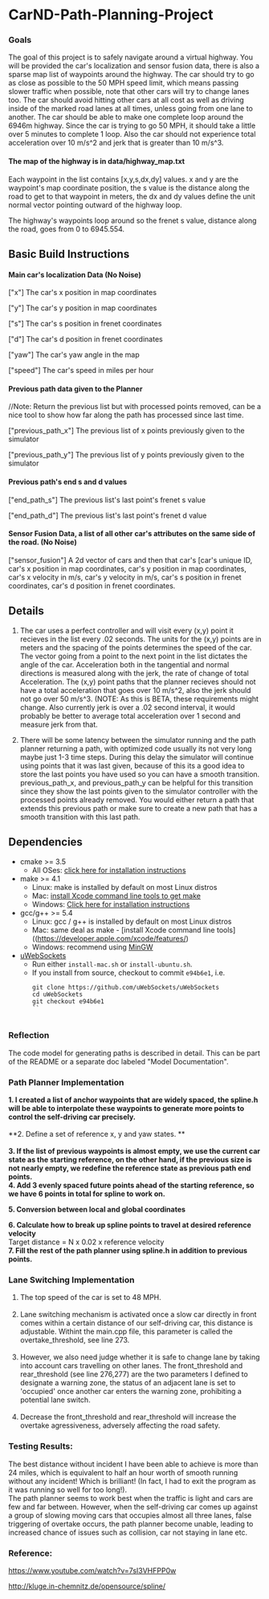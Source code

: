 

# CarND-Path-Planning-Project

   


### Goals
The goal of this project is to safely navigate around a virtual highway. You will be provided the car's localization and sensor fusion data, there is also a sparse map list of waypoints around the highway. The car should try to go as close as possible to the 50 MPH speed limit, which means passing slower traffic when possible, note that other cars will try to change lanes too. The car should avoid hitting other cars at all cost as well as driving inside of the marked road lanes at all times, unless going from one lane to another. The car should be able to make one complete loop around the 6946m highway. Since the car is trying to go 50 MPH, it should take a little over 5 minutes to complete 1 loop. Also the car should not experience total acceleration over 10 m/s^2 and jerk that is greater than 10 m/s^3.

#### The map of the highway is in data/highway_map.txt
Each waypoint in the list contains  [x,y,s,dx,dy] values. x and y are the waypoint's map coordinate position, the s value is the distance along the road to get to that waypoint in meters, the dx and dy values define the unit normal vector pointing outward of the highway loop.

The highway's waypoints loop around so the frenet s value, distance along the road, goes from 0 to 6945.554.

## Basic Build Instructions


#### Main car's localization Data (No Noise)

["x"] The car's x position in map coordinates

["y"] The car's y position in map coordinates

["s"] The car's s position in frenet coordinates

["d"] The car's d position in frenet coordinates

["yaw"] The car's yaw angle in the map

["speed"] The car's speed in miles per hour

#### Previous path data given to the Planner

//Note: Return the previous list but with processed points removed, can be a nice tool to show how far along
the path has processed since last time. 

["previous_path_x"] The previous list of x points previously given to the simulator

["previous_path_y"] The previous list of y points previously given to the simulator

#### Previous path's end s and d values 

["end_path_s"] The previous list's last point's frenet s value

["end_path_d"] The previous list's last point's frenet d value

#### Sensor Fusion Data, a list of all other car's attributes on the same side of the road. (No Noise)

["sensor_fusion"] A 2d vector of cars and then that car's [car's unique ID, car's x position in map coordinates, car's y position in map coordinates, car's x velocity in m/s, car's y velocity in m/s, car's s position in frenet coordinates, car's d position in frenet coordinates. 

## Details

1. The car uses a perfect controller and will visit every (x,y) point it recieves in the list every .02 seconds. The units for the (x,y) points are in meters and the spacing of the points determines the speed of the car. The vector going from a point to the next point in the list dictates the angle of the car. Acceleration both in the tangential and normal directions is measured along with the jerk, the rate of change of total Acceleration. The (x,y) point paths that the planner recieves should not have a total acceleration that goes over 10 m/s^2, also the jerk should not go over 50 m/s^3. (NOTE: As this is BETA, these requirements might change. Also currently jerk is over a .02 second interval, it would probably be better to average total acceleration over 1 second and measure jerk from that.

2. There will be some latency between the simulator running and the path planner returning a path, with optimized code usually its not very long maybe just 1-3 time steps. During this delay the simulator will continue using points that it was last given, because of this its a good idea to store the last points you have used so you can have a smooth transition. previous_path_x, and previous_path_y can be helpful for this transition since they show the last points given to the simulator controller with the processed points already removed. You would either return a path that extends this previous path or make sure to create a new path that has a smooth transition with this last path.


## Dependencies

* cmake >= 3.5
  * All OSes: [click here for installation instructions](https://cmake.org/install/)
* make >= 4.1
  * Linux: make is installed by default on most Linux distros
  * Mac: [install Xcode command line tools to get make](https://developer.apple.com/xcode/features/)
  * Windows: [Click here for installation instructions](http://gnuwin32.sourceforge.net/packages/make.htm)
* gcc/g++ >= 5.4
  * Linux: gcc / g++ is installed by default on most Linux distros
  * Mac: same deal as make - [install Xcode command line tools]((https://developer.apple.com/xcode/features/)
  * Windows: recommend using [MinGW](http://www.mingw.org/)
* [uWebSockets](https://github.com/uWebSockets/uWebSockets)
  * Run either `install-mac.sh` or `install-ubuntu.sh`.
  * If you install from source, checkout to commit `e94b6e1`, i.e.
    ```
    git clone https://github.com/uWebSockets/uWebSockets 
    cd uWebSockets
    git checkout e94b6e1
    ``


### Reflection

 The code model for generating paths is described in detail. This can be part of the README or a separate doc labeled 
"Model Documentation".

### Path Planner Implementation

**1. I created a list of anchor waypoints that are widely spaced, the spline.h will be able to interpolate these waypoints
to generate more points to control the self-driving car precisely.**
<br><br>
**2. Define a set of reference x, y and yaw states. **
<br><br>
**3.  If the list of previous waypoints is almost empty, we use the current car state as the starting reference, on the other hand, if the previous size is not nearly empty, we redefine the reference state as previous path end points.**
<Br>
**4. Add 3 evenly spaced future points ahead of the starting reference, so we have 6 points in total for spline to work on.**

**5. Conversion between local and global coordinates**
<Br>
    
**6. Calculate how to break up spline points to travel at desired reference velocity** <br>
Target distance = N x 0.02 x reference velocity
<Br>
**7. Fill the rest of the path planner using spline.h in addition to previous points.**

### Lane Switching Implementation

1. The top speed of the car is set to 48 MPH.
<br><br>
2. Lane switching mechanism is activated once a slow car directly in front comes within a certain distance of our self-driving car, this distance is adjustable. Withint the main.cpp file, this parameter is called the overtake_threshold, see line 273.
<br><br>
3. However, we also need judge whether it is safe to change lane by taking into account cars travelling on other lanes. The front_threshold and rear_threshold (see line 276,277) are the two parameters I defined to designate a warning zone, the status of an adjacent lane is set to 'occupied' once another car enters the warning zone, prohibiting a potential lane switch.
<br><br>
4. Decrease the front_threshold and rear_threshold will increase the overtake agressiveness, adversely affecting the road safety.


###  Testing Results:

The best distance without incident I have been able to achieve is more than 24 miles, which is equivalent to half an hour worth of smooth running without any incident! Which is brilliant! (In fact, I had to exit the program as it was running so well for too long!).
<br>
The path planner seems to work best when the traffic is light and cars are few and far between. However, when the self-driving car comes up against a group of slowing moving cars that occupies almost all three lanes, false triggering of overtake occurs, the path planner become unable, leading to increased chance of issues such as collision, car not staying in lane etc.


### Reference:

https://www.youtube.com/watch?v=7sI3VHFPP0w

http://kluge.in-chemnitz.de/opensource/spline/
    
